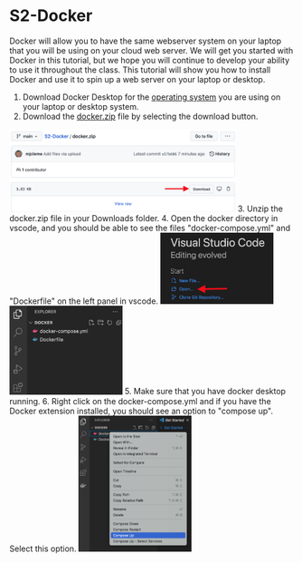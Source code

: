 # S2-Docker
Docker will allow you to have the same webserver system on your laptop that you will be using on your cloud web server.  We will get you started with Docker in this tutorial, but we hope you will continue to develop your ability to use it throughout the class.  This tutorial will show you how to install Docker and use it to spin up a web server on your laptop or desktop.
1. Download Docker Desktop for the [operating system](https://docs.docker.com/get-started/) you are using on your laptop or desktop system. 
2. Download the [docker.zip](docker.zip) file by selecting the download button.
<img src="images/downloadZip.png" width="400">
3. Unzip the docker.zip file in your Downloads folder.
4. Open the docker directory in vscode, and you should be able to see the files "docker-compose.yml" and "Dockerfile" on the left panel in vscode.
<img src="images/vscodeOpen.png" width="200">
<img src="images/vscodeFolder.png" width="200">
5. Make sure that you have docker desktop running.
6. Right click on the docker-compose.yml and if you have the Docker extension installed, you should see an option to "compose up".  Select this option.
<img src="images/composeup.png" width="200">
